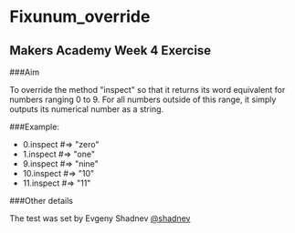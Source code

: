 # Fixunum_override

## Makers Academy Week 4 Exercise

###Aim

To override the method "inspect" so that it returns its word equivalent for numbers ranging 0 to 9. For all numbers outside of this range, it simply outputs its numerical number as a string.

###Example:
* 0.inspect #=> "zero"
* 1.inspect #=> "one"
* 9.inspect #=> "nine"
* 10.inspect #=> "10"
* 11.inspect #=> "11"

###Other details

The test was set by Evgeny Shadnev [@shadnev](https://github.com/shadnev)